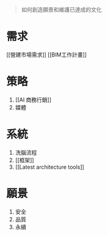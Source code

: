 
>  如何創造願景和維護已達成的文化
# 需求

[[營建市場需求]]
[[BIM工作計畫]]

# 策略
1. [[AI 商務行銷]]
2. 媒體
# 系統
1. 洗腦流程
2. [[框架]]
3. [[Latest architecture tools]]

# 願景
1. 安全
2. 品質
3. 永續